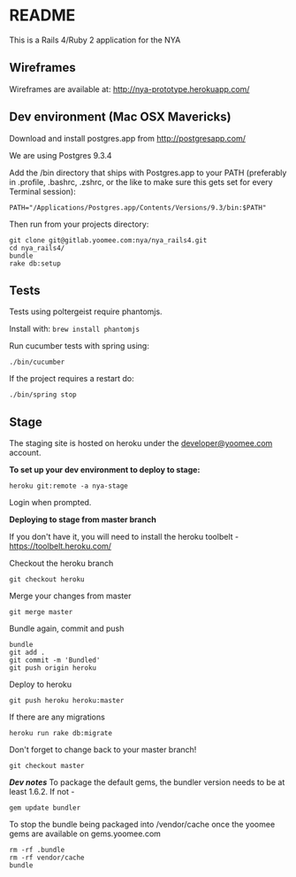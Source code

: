 # README

This is a Rails 4/Ruby 2 application for the NYA

## Wireframes

Wireframes are available at: http://nya-prototype.herokuapp.com/

## Dev environment (Mac OSX Mavericks)

Download and install postgres.app from http://postgresapp.com/

We are using Postgres 9.3.4

Add the /bin directory that ships with Postgres.app to your PATH
(preferably in .profile, .bashrc, .zshrc, or the like to make sure this gets set for every Terminal session):

```
PATH="/Applications/Postgres.app/Contents/Versions/9.3/bin:$PATH"
```

Then run from your projects directory:

```
git clone git@gitlab.yoomee.com:nya/nya_rails4.git
cd nya_rails4/
bundle
rake db:setup
```

## Tests

Tests using poltergeist require phantomjs.

Install with: ```brew install phantomjs```

Run cucumber tests with spring using:

```
./bin/cucumber
```

If the project requires a restart do:

```
./bin/spring stop
```

## Stage

The staging site is hosted on heroku under the developer@yoomee.com account.

**To set up your dev environment to deploy to stage:**

```
heroku git:remote -a nya-stage
```

Login when prompted.

**Deploying to stage from master branch**

If you don't have it, you will need to install the heroku toolbelt - https://toolbelt.heroku.com/

Checkout the heroku branch
```
git checkout heroku
```

Merge your changes from master
```
git merge master
```

Bundle again, commit and push
```
bundle
git add .
git commit -m 'Bundled'
git push origin heroku
```

Deploy to heroku
```
git push heroku heroku:master
```

If there are any migrations
```
heroku run rake db:migrate
```

Don't forget to change back to your master branch!
```
git checkout master
```


***Dev notes***
To package the default gems, the bundler version needs to be at least 1.6.2. If not -
```
gem update bundler
```
To stop the bundle being packaged into /vendor/cache once the yoomee gems are available on gems.yoomee.com
```
rm -rf .bundle
rm -rf vendor/cache
bundle
```
